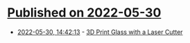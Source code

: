 # [Published on 2022-05-30](index.md)

* [2022-05-30, 14:42:13](https://news.ycombinator.com/item?id=31559507) - [3D Print Glass with a Laser Cutter](https://hackaday.com/2022/05/28/3d-print-glass-with-a-laser-cutter/)
